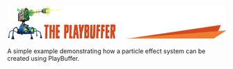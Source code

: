 ![](/.github/images/playbuffer_title.png)

A simple example demonstrating how a particle effect system can be created using PlayBuffer.